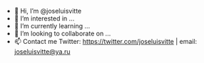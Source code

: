 - 👋 Hi, I’m @joseluisvitte
- 👀 I’m interested in ...
- 🌱 I’m currently learning ...
- 💞️ I’m looking to collaborate on ...
- 📫 Contact me Twitter: https://twitter.com/joseluisvitte | email: joseluisvitte@ya.ru

<!---
joseluisvitte/joseluisvitte is a ✨ special ✨ repository because its `README.md` (this file) appears on your GitHub profile.
You can click the Preview link to take a look at your changes.
--->
